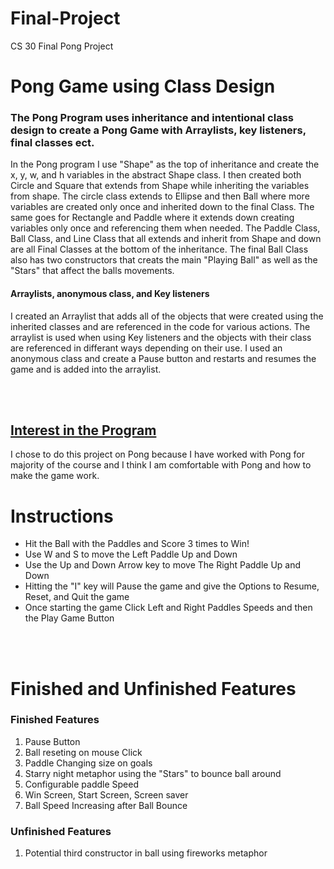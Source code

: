 # Final-Project
CS 30 Final Pong Project

<h1><b>Pong Game using Class Design</b></h1>
<h3>The Pong Program uses inheritance and intentional class design to create a Pong Game with Arraylists, key listeners, final classes ect.</h3>
<p>In the Pong program I use "Shape" as the top of inheritance and create the x, y, w, and h variables in the abstract Shape class. I then created both Circle and Square that extends from Shape while inheriting the variables from shape. The circle class extends to Ellipse and then Ball where more variables are created only once and inherited down to the final Class. The same goes for Rectangle and Paddle where it extends down creating variables only once and referencing them when needed. The Paddle Class, Ball Class, and Line Class that all extends and inherit from Shape and down are all Final Classes at the bottom of the inheritance. The final Ball Class also has two constructors that creats the main "Playing Ball" as well as the "Stars" that affect the balls movements.</p>
<h4>Arraylists, anonymous class, and Key listeners</h4>
<p>I created an Arraylist that adds all of the objects that were created using the inherited classes and are referenced in the code for various actions. The arraylist is used when using Key listeners and the objects with their class are referenced in differant ways depending on their use. I used an anonymous class and create a Pause button and restarts and resumes the game and is added into the arraylist.</p>

<br></br>
<h2><u>Interest in the Program</u></h2>
<p>I chose to do this project on Pong because I have worked with Pong for majority of the course and I think I am comfortable with Pong and how to make the game work.</p>

<h1>Instructions</h1>
<ul>
  <li>Hit the Ball with the Paddles and Score 3 times to Win!</i>
  <li>Use W and S to move the Left Paddle Up and Down</li>
  <li>Use the Up and Down Arrow key to move The Right Paddle Up and Down</li>
  <li>Hitting the "I" key will Pause the game and give the Options to Resume, Reset, and Quit the game</li>
  <li>Once starting the game Click Left and Right Paddles Speeds and then the Play Game Button</li>
</ul>
<br></br>
<h1>Finished and Unfinished Features</h1>

<h3>Finished Features</h3>
<ol>
  <li>Pause Button</li>
<li>Ball reseting on mouse Click</li>
  <li>Paddle Changing size on goals</li>
  <li>Starry night metaphor using the "Stars" to bounce ball around</li>
  <li>Configurable paddle Speed</li>
  <li>Win Screen, Start Screen, Screen saver</li>
  <li>Ball Speed Increasing after Ball Bounce</li>
</ol>

<h3>Unfinished Features</h3>
<ol>
  <li>Potential third constructor in ball using fireworks metaphor</li>
  
</ol>
